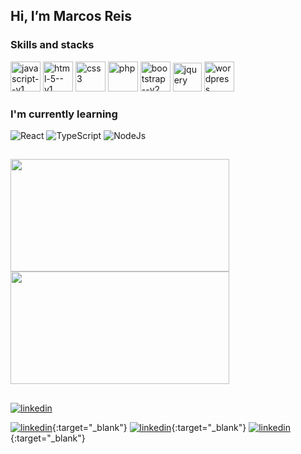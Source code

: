 ## Hi, I’m Marcos Reis 

### Skills and stacks

<div>
  <img width="48" height="48" src="https://img.icons8.com/color/48/javascript--v1.png" alt="javascript--v1"/>
  <img width="48" height="48" src="https://img.icons8.com/color/48/html-5--v1.png" alt="html-5--v1"/>
  <img width="48" height="48" src="https://img.icons8.com/color/48/css3.png" alt="css3"/>
  <img width="48" height="48" src="https://img.icons8.com/ios-filled/50/777bb3/php.png" alt="php"/>
  <img width="48" height="48" src="https://img.icons8.com/color/48/bootstrap--v2.png" alt="bootstrap--v2"/>
  <img width="46" height="46" src="https://img.icons8.com/ios-filled/50/1266a9/jquery.png" alt="jquery"/>
  <img width="48" height="48" src="https://img.icons8.com/fluency/48/wordpress.png" alt="wordpress"/>
</div>

### I'm currently learning

<div>
  <img width="" height="" src="https://img.shields.io/badge/React-20232A?style=for-the-badge&logo=react&logoColor=61DAFB" alt="React"/>
  <img width="" height="" src="https://img.shields.io/badge/TypeScript-007ACC?style=for-the-badge&logo=typescript&logoColor=white" alt="TypeScript"/>
  <img width="" height="" src="https://img.shields.io/badge/Node.js-43853D?style=for-the-badge&logo=node.js&logoColor=white" alt="NodeJs"/>
</div>

## 
<a href="https://github.com/marcosreisdevbr/github-readme-stats">
  <img height="180" width="350" align="center" src="https://github-readme-stats.vercel.app/api?username=marcosreisdevbr&theme=dark" style="font-family: Crimson, serif; color: crimson;" />
</a>
<a href="https://github.com/marcosreisdevbr/convoychat">
  <img height="180" width="350" align="center" src="https://github-readme-stats.vercel.app/api/top-langs?username=marcosreisdevbr&layout=compact&langs_count=8&card_width=320&theme=dark" style="font-family: Crimson, serif; color: crimson;" />
</a>

##

[![linkedin](https://img.shields.io/badge/LinkedIn-0077B5?style=for-the-badge&logo=linkedin&logoColor=white)](https://www.linkedin.com/in/marcos-reis-8b01bb201/)


[<img width="" height="" src="https://img.shields.io/badge/LinkedIn-0077B5?style=for-the-badge&logo=linkedin&logoColor=white" alt="linkedin"/>](https://www.linkedin.com/in/marcos-reis-8b01bb201/){:target="_blank"}
[<img width="" height="" src="https://img.shields.io/badge/website-dc143c?style=for-the-badge&logo=About.me&logoColor=white" alt="linkedin"/>](https://marcosreis.dev.br/){:target="_blank"}
[<img width="" height="" src="https://img.shields.io/badge/Gmail-B71C1C?style=for-the-badge&logo=gmail&logoColor=white" alt="linkedin"/>](mailto:contato@marcosreis.dev.br){:target="_blank"}




<!-- 
### 🔭 I’m currently working on ...
### 🌱 Atualmente estou aprendendo 
### 👯 I’m looking to collaborate on ...
### 🤔 I’m looking for help with ...
### 💬 Ask me about ...
### 📫 How to reach me: ...
### 😄 Pronouns: ...
### ⚡ Fun fact: ...

-->
